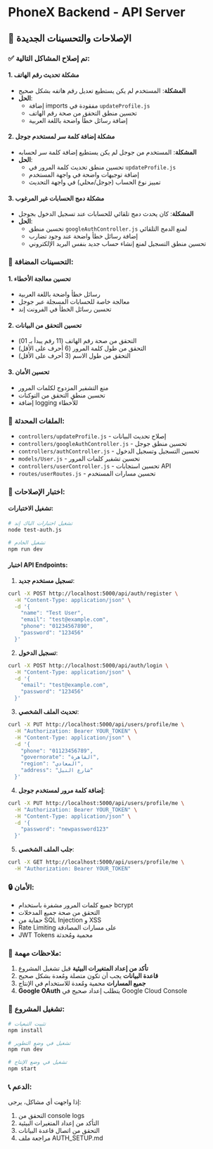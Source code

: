 # PhoneX Backend - API Server

## 🚀 الإصلاحات والتحسينات الجديدة

### ✅ تم إصلاح المشاكل التالية:

#### 1. مشكلة تحديث رقم الهاتف

- **المشكلة**: المستخدم لم يكن يستطيع تعديل رقم هاتفه بشكل صحيح
- **الحل**:
  - إضافة imports مفقودة في `updateProfile.js`
  - تحسين منطق التحقق من صحة رقم الهاتف
  - إضافة رسائل خطأ واضحة باللغة العربية

#### 2. مشكلة إضافة كلمة سر لمستخدم جوجل

- **المشكلة**: المستخدم من جوجل لم يكن يستطيع إضافة كلمة سر لحسابه
- **الحل**:
  - تحسين منطق تحديث كلمة المرور في `updateProfile.js`
  - إضافة توجيهات واضحة في واجهة المستخدم
  - تمييز نوع الحساب (جوجل/محلي) في واجهة التحديث

#### 3. مشكلة دمج الحسابات غير المرغوب

- **المشكلة**: كان يحدث دمج تلقائي للحسابات عند تسجيل الدخول بجوجل
- **الحل**:
  - تحسين منطق `googleAuthController.js` لمنع الدمج التلقائي
  - إضافة رسائل خطأ واضحة عند وجود تضارب
  - تحسين منطق التسجيل لمنع إنشاء حساب جديد بنفس البريد الإلكتروني

### 🔧 التحسينات المضافة:

#### 1. تحسين معالجة الأخطاء

- رسائل خطأ واضحة باللغة العربية
- معالجة خاصة للحسابات المسجلة عبر جوجل
- تحسين رسائل الخطأ في الفرونت إند

#### 2. تحسين التحقق من البيانات

- التحقق من صحة رقم الهاتف (11 رقم يبدأ بـ 01)
- التحقق من طول كلمة المرور (6 أحرف على الأقل)
- التحقق من طول الاسم (3 أحرف على الأقل)

#### 3. تحسين الأمان

- منع التشفير المزدوج لكلمات المرور
- تحسين منطق التحقق من التوكنات
- إضافة logging للأخطاء

### 📁 الملفات المحدثة:

- `controllers/updateProfile.js` - إصلاح تحديث البيانات
- `controllers/googleAuthController.js` - تحسين منطق جوجل
- `controllers/authController.js` - تحسين التسجيل وتسجيل الدخول
- `models/User.js` - تحسين تشفير كلمات المرور
- `controllers/userController.js` - تحسين استجابات API
- `routes/userRoutes.js` - تحسين مسارات المستخدم

### 🧪 اختبار الإصلاحات:

#### تشغيل الاختبارات:

```bash
# تشغيل اختبارات الباك إند
node test-auth.js

# تشغيل الخادم
npm run dev
```

#### اختبار API Endpoints:

1. **تسجيل مستخدم جديد**:

```bash
curl -X POST http://localhost:5000/api/auth/register \
  -H "Content-Type: application/json" \
  -d '{
    "name": "Test User",
    "email": "test@example.com",
    "phone": "01234567890",
    "password": "123456"
  }'
```

2. **تسجيل الدخول**:

```bash
curl -X POST http://localhost:5000/api/auth/login \
  -H "Content-Type: application/json" \
  -d '{
    "email": "test@example.com",
    "password": "123456"
  }'
```

3. **تحديث الملف الشخصي**:

```bash
curl -X PUT http://localhost:5000/api/users/profile/me \
  -H "Authorization: Bearer YOUR_TOKEN" \
  -H "Content-Type: application/json" \
  -d '{
    "phone": "01123456789",
    "governorate": "القاهرة",
    "region": "المعادي",
    "address": "شارع النيل"
  }'
```

4. **إضافة كلمة مرور لمستخدم جوجل**:

```bash
curl -X PUT http://localhost:5000/api/users/profile/me \
  -H "Authorization: Bearer YOUR_TOKEN" \
  -H "Content-Type: application/json" \
  -d '{
    "password": "newpassword123"
  }'
```

5. **جلب الملف الشخصي**:

```bash
curl -X GET http://localhost:5000/api/users/profile/me \
  -H "Authorization: Bearer YOUR_TOKEN"
```

### 🔒 الأمان:

- جميع كلمات المرور مشفرة باستخدام bcrypt
- التحقق من صحة جميع المدخلات
- حماية من SQL Injection و XSS
- Rate Limiting على مسارات المصادقة
- JWT Tokens محمية ومُحدثة

### 📝 ملاحظات مهمة:

1. **تأكد من إعداد المتغيرات البيئية** قبل تشغيل المشروع
2. **قاعدة البيانات** يجب أن تكون متصلة ومُعدة بشكل صحيح
3. **جميع المسارات** محمية ومُعدة للاستخدام في الإنتاج
4. **Google OAuth** يتطلب إعداد صحيح في Google Cloud Console

### 🚀 تشغيل المشروع:

```bash
# تثبيت التبعيات
npm install

# تشغيل في وضع التطوير
npm run dev

# تشغيل في وضع الإنتاج
npm start
```

### 📞 الدعم:

إذا واجهت أي مشاكل، يرجى:

1. التحقق من console logs
2. التأكد من إعداد المتغيرات البيئية
3. التحقق من اتصال قاعدة البيانات
4. مراجعة ملف AUTH_SETUP.md
